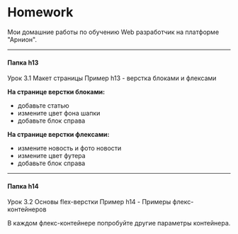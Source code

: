 # Homework
Мои домашние работы по обучению Web разработчик на платформе "Арнион".

***
#### Папка h13
Урок 3.1 Макет страницы 
Пример h13 - верстка блоками и флексами

**На странице верстки блоками:**
* добавьте статью
* измените цвет фона шапки
* добавьте блок справа

**На странице верстки флексами:**
* измените новость и фото новости
* измените цвет футера
* добавьте блок справа
***    
#### Папка h14
Урок 3.2 Основы flex-верстки 
Пример h14 - Примеры флекс-контейнеров

В каждом флекс-контейнере попробуйте другие параметры контейнера.